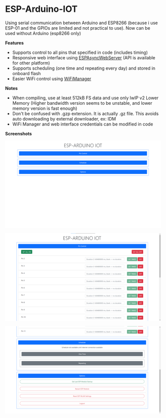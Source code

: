 # ESP-Arduino-IOT

Using serial communication between Arduino and ESP8266 (because i use  ESP-01 and the GPIOs are limited and not practical to use). Now can be used without Arduino (esp8266 only)

**Features** 

* Supports control to all pins that specified in code (includes timing)
* Responsive web interface using [ESPAsyncWebServer](https://github.com/me-no-dev/ESPAsyncWebServer) (API is available for other platform)
* Supports scheduling (one time and repeating every day) and stored in onboard flash
* Easier WiFi control using [WiFiManager](https://github.com/tzapu/WiFiManager)

**Notes** 

* When compiling, use at least 512kB FS data  and use only lwIP v2 Lower Memory (Higher bandwidth version seems to be unstable, and lower memory version is fast enough)
* Don't be confused with .gzp extension. It is actually .gz file. This avoids auto downloading by external downloader, ex: IDM
* WiFi Manager and web interface credentials can be modified in code

**Screenshots**

![Preview](img/1.png)

![Preview](img/2.png)

![Preview](img/3.png)